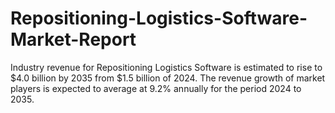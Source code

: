 # Repositioning-Logistics-Software-Market-Report
Industry revenue for Repositioning Logistics Software is estimated to rise to $4.0 billion by 2035 from $1.5 billion of 2024. The revenue growth of market players is expected to average at 9.2% annually for the period 2024 to 2035.

